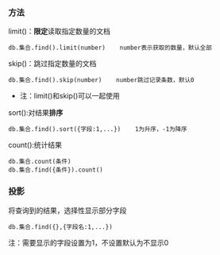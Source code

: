 ### 方法

limit\(\)：**限定**读取指定数量的文档

```
db.集合.find().limit(number)    number表示获取的数量，默认全部
```

skip\(\)：跳过指定数量的文档

```
db.集合.find().skip(number)    number跳过记录条数，默认0
```

* 注：limit\(\)和skip\(\)可以一起使用

sort\(\):对结果**排序**

```
db.集合.find().sort({字段:1,...})    1为升序，-1为降序
```

count\(\):统计结果

```
db.集合.count(条件)
db.集合.find({条件}).count()
```

### 投影

将查询到的结果，选择性显示部分字段

```
db.集合.find({},{字段名:1,...})
```

注：需要显示的字段设置为1，不设置默认为不显示0

